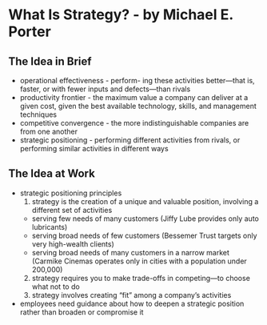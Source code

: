 # What Is Strategy? - by Michael E. Porter

## The Idea in Brief
- operational effectiveness - perform- ing these activities better—that is, faster, or with fewer inputs and defects—than rivals
- productivity frontier - the maximum value a company can deliver at a given cost, given the best available technology, skills, and management techniques
- competitive convergence - the more indistinguishable companies are from one another
- strategic positioning - performing different activities from rivals, or performing similar activities in different ways

## The Idea at Work
- strategic positioning principles
  1. strategy is the creation of a unique and valuable position, involving a different set of activities
    - serving few needs of many customers (Jiffy Lube provides only auto lubricants)
    - serving broad needs of few customers (Bessemer Trust targets only very high-wealth clients)
    - serving broad needs of many customers in a narrow market (Carmike Cinemas operates only in cities with a population under 200,000)
  2. strategy requires you to make trade-offs in competing—to choose what not to do
  3. strategy involves creating “fit” among a company’s activities
- employees need guidance about how to deepen a strategic position rather than broaden or compromise it
